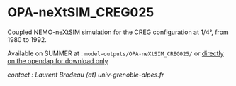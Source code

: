 # OPA-neXtSIM_CREG025

Coupled NEMO-neXtSIM simulation for the CREG configuration at 1/4°, from 1980 to 1992.

Available on SUMMER at : `model-outputs/OPA-neXtSIM_CREG025/` or [directly on the opendap for download only](https://ige-meom-opendap.univ-grenoble-alpes.fr/thredds/catalog/meomopendap/extract/SASIP/model-outputs/OPA-neXtSIM_CREG025/CREG025_NXS-LBC400-S/catalog.html)


*contact : Laurent Brodeau (at) univ-grenoble-alpes.fr*

